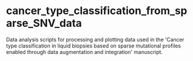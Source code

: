 # cancer_type_classification_from_sparse_SNV_data
Data analysis scripts for processing and plotting data used in the 'Cancer type classification in liquid biopsies based on sparse mutational profiles enabled through data augmentation and integration' manuscript.
